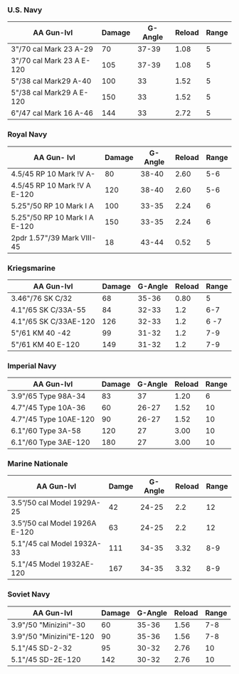 

### U.S. Navy 
| AA Gun-lvl | Damage |G- Angle | Reload | Range |
| ------ | --------- | ------ | ------- | --------- |
| 3"/70 cal Mark 23 A-29 | 70 | 37-39 | 1.08 | 5 |
| 3"/70 cal Mark 23 A E-120| 105 | 37-39 | 1.08 | 5 |
| 5"/38 cal Mark29 A-40 | 100 | 33 | 1.52 | 5 |
| 5"/38 cal Mark29 A E-120 | 150 | 33 | 1.52 | 5 |
| 6"/47 cal Mark 16 A-46 | 144 | 33 | 2.72 | 5 |

### Royal Navy 
| AA Gun- lvl| Damage | G-Angle | Reload | Range |
| ------ | --------- | ------ | ------- | --------- |
| 4.5/45 RP 10 Mark !V A-| 80 | 38-40 | 2.60 | 5-6 |
| 4.5/45 RP 10 Mark !V A E-120| 120 | 38-40 | 2.60 | 5-6 |
| 5.25"/50 RP 10 Mark I A | 100 | 33-35 | 2.24 | 6 |
| 5.25"/50 RP 10 Mark I A E-120 | 150 | 33-35 | 2.24 | 6 |
| 2pdr 1.57"/39 Mark VIII-45 | 18 | 43-44 | 0.52 | 5 |

### Kriegsmarine 
| AA Gun-lvl | Damage | G-Angle | Reload | Range |
| ------ | --------- | ------ | ------- | --------- |
| 3.46"/76 SK C/32 | 68 | 35-36 | 0.80 | 5 |
| 4.1"/65 SK C/33A-55 | 84 | 32-33 | 1.2 | 6-7 |
| 4.1"/65 SK C/33AE-120 | 126 | 32-33 | 1.2 | 6 -7|
| 5"/61 KM 40 -42| 99 | 31-32 | 1.2 | 7-9 |
| 5"/61 KM 40 E-120| 149 | 31-32 | 1.2 | 7-9 |
### Imperial Navy 
| AA Gun-lvl | Damage | G-Angle | Reload | Range |
| ------ | --------- | ------ | ------- | --------- |
| 3.9"/65 Type 98A-34 | 83 | 37 | 1.20 | 6 |
| 4.7"/45 Type 10A-36 | 60 | 26-27 | 1.52 | 10 |
| 4.7"/45 Type 10AE-120| 90 | 26-27 | 1.52 | 10 |
| 6.1"/60 Type 3A-58 | 120 | 27 | 3.00 | 10 |
| 6.1"/60 Type 3AE-120 | 180 | 27 | 3.00 | 10 |
### Marine Nationale 
| AA Gun-lvl | Damge | G-Angle | Reload| Range |
| ------ | --------- | ------ | ------- | --------- |
| 3.5“/50 cal Model 1929A-25 | 42 | 24-25 | 2.2 | 12 |
| 3.5“/50 cal Model 1926A E-120 | 63 | 24-25 | 2.2 | 12 |
| 5.1"/45 cal Model 1932A-33 | 111 | 34-35 | 3.32 | 8-9 |
| 5.1"/45 Model 1932AE-120 | 167 | 34-35 |3.32 | 8-9 |
### Soviet Navy 
| AA Gun-lvl | Damage | G-Angle | Reload | Range |
| ------ | --------- | ------ | ------- | --------- |
| 3.9"/50 "Minizini"-30 | 60 | 35-36 | 1.56 | 7-8 |
| 3.9"/50 "Minizini"E-120 | 90 | 35-36 | 1.56 | 7-8 |
| 5.1"/45 SD-2-32 | 95 | 30-32 | 2.76 | 10 |
| 5.1"/45 SD-2E-120 | 142 | 30-32 | 2.76 | 10 |


